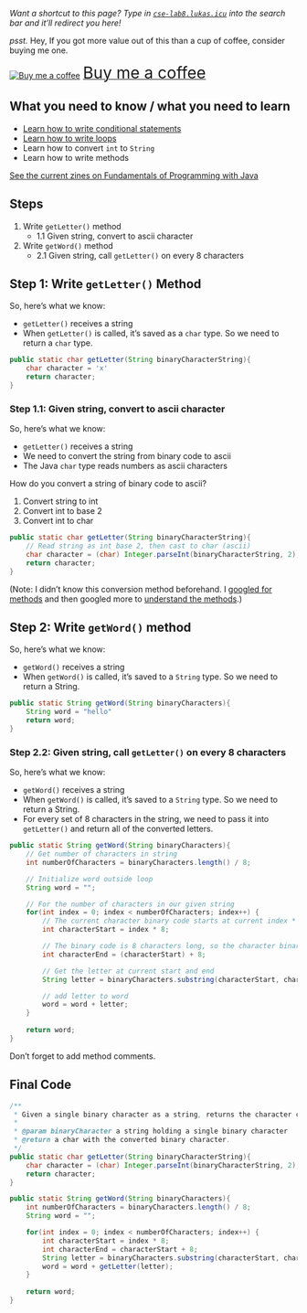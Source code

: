 *Want a shortcut to this page? Type in [`cse-lab8.lukas.icu`](https://cse-lab8.lukas.icu) into the search bar and it’ll redirect you here!*

*psst.* Hey, If you got more value out of this than a cup of coffee, consider buying me one.  

<a class="bmc-button" target="_blank" href="https://www.buymeacoffee.com/lukasmurdock"><img src="https://cdn.buymeacoffee.com/buttons/bmc-new-btn-logo.svg" alt="Buy me a coffee"><span style="margin-left:5px;font-size:28px !important;">Buy me a coffee</span></a>

## What you need to know / what you need to learn
- [Learn how to write conditional statements](https://github.com/LukasMurdock/cse-174/blob/main/zines/conditional-statements.png)
- [Learn how to write loops](https://github.com/LukasMurdock/cse-174/blob/main/zines/loops.png)
- Learn how to convert `int` to `String`
- Learn how to write methods

[See the current zines on Fundamentals of Programming with Java](https://github.com/LukasMurdock/cse-174/blob/main/zines.md)

## Steps
1. Write `getLetter()` method
    - 1.1 Given string, convert to ascii character
2. Write `getWord()` method
    - 2.1 Given string, call `getLetter()` on every 8 characters

## Step 1: Write `getLetter()` Method
So, here’s what we know:
- `getLetter()` receives a string
- When `getLetter()` is called, it’s saved as a `char` type. So we need to return a `char` type.

```java
public static char getLetter(String binaryCharacterString){
    char character = 'x'
    return character;
}
```

### Step 1.1: Given string, convert to ascii character
So, here’s what we know:
- `getLetter()` receives a string
- We need to convert the string from binary code to ascii
- The Java `char` type reads numbers as ascii characters

How do you convert a string of binary code to ascii?
1. Convert string to int
2. Convert int to base 2
3. Convert int to char

```java
public static char getLetter(String binaryCharacterString){
    // Read string as int base 2, then cast to char (ascii)
    char character = (char) Integer.parseInt(binaryCharacterString, 2);
    return character;
}
```

(Note: I didn’t know this conversion method beforehand. I [googled for methods](https://stackoverflow.com/questions/42032237/java-binary-translator) and then googled more to [understand the methods](https://stackoverflow.com/questions/6611824/why-do-we-need-to-use-radix-parameter-when-calling-parseint).)

## Step 2: Write `getWord()` method
So, here’s what we know:
- `getWord()` receives a string
- When `getWord()` is called, it’s saved to a `String` type. So we need to return a String.

```java
public static String getWord(String binaryCharacters){
    String word = "hello"
    return word;
}
```

### Step 2.2: Given string, call `getLetter()` on every 8 characters
So, here’s what we know:
- `getWord()` receives a string
- When `getWord()` is called, it’s saved to a `String` type. So we need to return a String.
- For every set of 8 characters in the string, we need to pass it into `getLetter()` and return all of the converted letters.


```java
public static String getWord(String binaryCharacters){
    // Get number of characters in string
    int numberOfCharacters = binaryCharacters.length() / 8;

    // Initialize word outside loop
    String word = "";

    // For the number of characters in our given string
    for(int index = 0; index < numberOfCharacters; index++) {
        // The current character binary code starts at current index * 8
        int characterStart = index * 8;

        // The binary code is 8 characters long, so the character binary code ends characterStart + 8
        int characterEnd = (characterStart) + 8;

        // Get the letter at current start and end
        String letter = binaryCharacters.substring(characterStart, characterEnd);

        // add letter to word
        word = word + letter;
    }
    
    return word;
}
```

Don’t forget to add method comments.

## Final Code


```java
/**
 * Given a single binary character as a string, returns the character code.
 *
 * @param binaryCharacter a string holding a single binary character
 * @return a char with the converted binary character.
 */
public static char getLetter(String binaryCharacterString){
    char character = (char) Integer.parseInt(binaryCharacterString, 2);
    return character;
}

public static String getWord(String binaryCharacters){
    int numberOfCharacters = binaryCharacters.length() / 8;
    String word = "";

    for(int index = 0; index < numberOfCharacters; index++) {
        int characterStart = index * 8;
        int characterEnd = characterStart + 8;
        String letter = binaryCharacters.substring(characterStart, characterEnd);
        word = word + getLetter(letter);
    }
    
    return word;
}
```